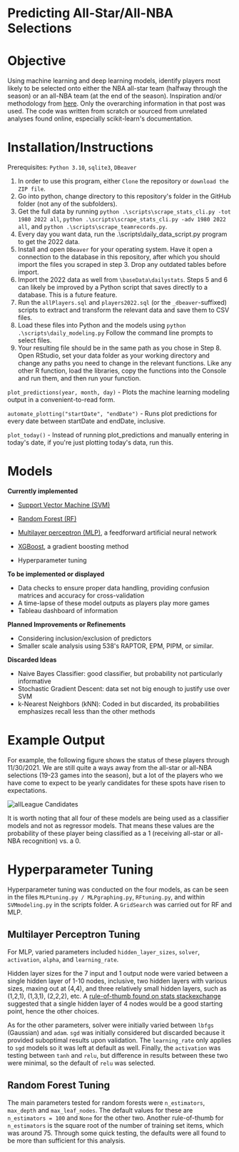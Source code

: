 # Predicting All-Star/All-NBA Selections

Objective
===========
Using machine learning and deep learning models, identify players most likely to be selected onto either the NBA all-star team (halfway through the season) or an all-NBA team (at the end of the season). Inspiration and/or methodology from [here](https://www.reddit.com/r/nba/comments/bcdpls/oc_using_machine_learning_to_predict_the_2019_mvp/). Only the overarching information in that post was used. The code was written from scratch or sourced from unrelated analyses found online, especially scikit-learn's documentation.


Installation/Instructions
===========
Prerequisites: ```Python 3.10```, ```sqlite3```, ```DBeaver```
1. In order to use this program, either ```Clone``` the repository or ```download the ZIP file```. 
2. Go into python, change directory to this repository's folder in the GitHub folder (not any of the subfolders).
3. Get the full data by running ```python .\scripts\scrape_stats_cli.py -tot 1980 2022 all```, ```python .\scripts\scrape_stats_cli.py -adv 1980 2022 all```, and ```python .\scripts\scrape_teamrecords.py```.
4. Every day you want data, run the .\scripts\daily_data_script.py program to get the 2022 data.
5. Install and open ```DBeaver``` for your operating system. Have it open a connection to the database in this repository, after which you should import the files you scraped in step 3. Drop any outdated tables before import.
6. Import the 2022 data as well from ```\baseData\dailystats```. Steps 5 and 6 can likely be improved by a Python script that saves directly to a database. This is a future feature.
7. Run the ```allPlayers.sql``` and ```players2022.sql``` (or the ```_dbeaver```-suffixed) scripts to extract and transform the relevant data and save them to CSV files.
8. Load these files into Python and the models using ```python .\scripts\daily_modeling.py``` Follow the command line prompts to select files.
9. Your resulting file should be in the same path as you chose in Step 8. Open RStudio, set your data folder as your working directory and change any paths you need to change in the relevant functions. Like any other R function, load the libraries, copy the functions into the Console and run them, and then run your function.

```plot_predictions(year, month, day)``` - Plots the machine learning modeling output in a convenient-to-read form.

```automate_plotting("startDate", "endDate")``` - Runs plot predictions for every date between startDate and endDate, inclusive.

```plot_today()``` - Instead of running plot_predictions and manually entering in today's date, if you're just plotting today's data, run this.


Models
===========
**Currently implemented**
* [Support Vector Machine (SVM)](https://scikit-learn.org/stable/modules/generated/sklearn.svm.SVC.html)
* [Random Forest (RF)](https://scikit-learn.org/stable/modules/generated/sklearn.ensemble.RandomForestClassifier.html)
* [Multilayer perceptron (MLP)](https://scikit-learn.org/stable/modules/generated/sklearn.neural_network.MLPClassifier.html), a feedforward artificial neural network
* [XGBoost](https://xgboost.readthedocs.io/en/stable/), a gradient boosting method

* Hyperparameter tuning

**To be implemented or displayed**
* Data checks to ensure proper data handling, providing confusion matrices and accuracy for cross-validation
* A time-lapse of these model outputs as players play more games
* Tableau dashboard of information

**Planned Improvements or Refinements**
* Considering inclusion/exclusion of predictors
* Smaller scale analysis using 538's RAPTOR, EPM, PIPM, or similar.

**Discarded Ideas**
* Naive Bayes Classifier: good classifier, but probability not particularly informative
* Stochastic Gradient Descent: data set not big enough to justify use over SVM
* k-Nearest Neighbors (kNN): Coded in but discarded, its probabilities emphasizes recall less than the other methods



Example Output
========
For example, the following figure shows the status of these players through 11/30/2021. We are still quite a ways away from the all-star or all-NBA selections (19-23 games into the season), but a lot of the players who we have come to expect to be yearly candidates for these spots have risen to expectations.

![allLeague Candidates](https://user-images.githubusercontent.com/78449574/144187461-5f5c0f2a-9eed-4a0d-a35e-7dfcd4c91f9c.png)

It is worth noting that all four of these models are being used as a classifier models and not as regressor models. That means these values are the probability of these player being classified as a 1 (receiving all-star or all-NBA recognition) vs. a 0.

Hyperparameter Tuning
===========
Hyperparameter tuning was conducted on the four models, as can be seen in the files ```MLPtuning.py / MLPgraphing.py```, ```RFtuning.py```, and within ```SVMmodeling.py``` in the scripts folder. A ```GridSearch``` was carried out for RF and MLP. 

Multilayer Perceptron Tuning
---------
For MLP, varied parameters included ```hidden_layer_sizes```, ```solver```, ```activation```, ```alpha```, and ```learning_rate```. 

Hidden layer sizes for the 7 input and 1 output node were varied between a single hidden layer of 1-10 nodes, inclusive, two hidden layers with various sizes, maxing out at (4,4), and three relatively small hidden layers, such as (1,2,1), (1,3,1), (2,2,2), etc. A [rule-of-thumb found on stats stackexchange](https://stats.stackexchange.com/questions/181/how-to-choose-the-number-of-hidden-layers-and-nodes-in-a-feedforward-neural-netw) suggested that a single hidden layer of 4 nodes would be a good starting point, hence the other choices.

As for the other parameters, solver were initially varied between ```lbfgs``` (Gaussian) and ```adam```. ```sgd``` was initially considered but discarded because it provided suboptimal results upon validation. The ```learning_rate``` only applies to ```sgd``` models so it was left at default as well. Finally, the ```activation``` was testing between ```tanh``` and ```relu```, but difference in results between these two were minimal, so the default of ```relu``` was selected.

Random Forest Tuning
-------------
The main parameters tested for random forests were ```n_estimators```, ```max_depth``` and ```max_leaf_nodes```. The default values for these are ```n_estimators = 100``` and ```None``` for the other two. Another rule-of-thumb for ```n_estimators``` is the square root of the number of training set items, which was around 75. Through some quick testing, the defaults were all found to be more than sufficient for this analysis.
